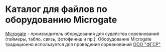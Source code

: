# Каталог для файлов по оборудованию Microgate

[Microgate](http://www.microgate.it/Timing/Products) - производитель оборудования для судейства соревнований (таймеры, табло, связь, фотофиниш и пр.).
Оборудование Microgate традиционно используется для проведения соревнований [ООО "ФГСР"](https://wwslalom.ru/)
